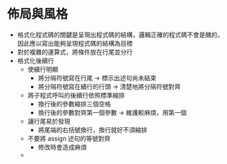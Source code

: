 # 佈局與風格
* 格式化程式碼的關鍵是呈現出程式碼的結構，邏輯正確的程式碼不會是醜的，因此應以寫出能夠呈現程式碼的結構為目標
* 對於複雜的運算式，將條件放在行尾並分行
* 格式化後續行
	* 使續行明顯
		* 將分隔符號寫在行尾 -> 標示出述句尚未結束
		* 將分隔符號寫在續行的行頭 -> 清楚地將分隔符號對齊
	* 將子程式呼叫的後續行依照標準縮排
		* 換行後的參數縮排三個空格
		* 換行後的參數對齊第一個參數 -> 維護較麻煩，用第一個
	* 讓行尾易於發現
		* 將尾端的右括號換行，換行就好不須縮排
	* 不要將 assign 述句的等號對齊
		* 修改時會造成麻煩
	* 
<!--stackedit_data:
eyJoaXN0b3J5IjpbMTUzMjcyNjc1Niw3ODMzMjIyMTIsMTU2ND
g0MzEzLC0xMTQ3NTQwNjc4LDE0NTA1MzU4MjRdfQ==
-->